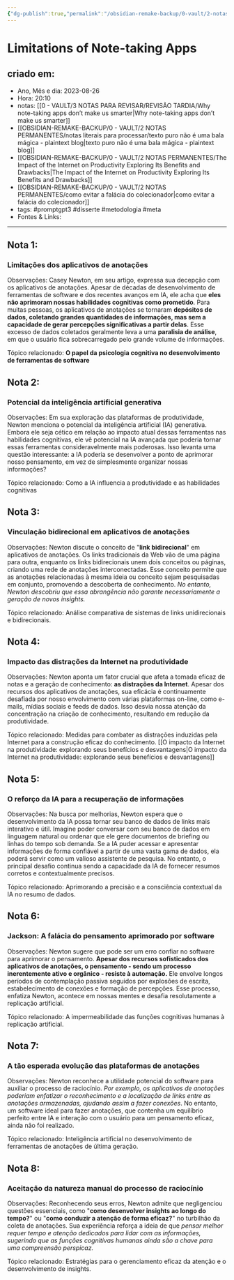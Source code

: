 ```yaml
---
{"dg-publish":true,"permalink":"/obsidian-remake-backup/0-vault/2-notas-permanentes/limitacoes-dos-aplicativos-de-anotacoes/","tags":["permanente","promptgpt3","disserte","metodologia","meta"],"dgHomeLink":true,"dgShowLocalGraph":true,"dgShowFileTree":true,"dgEnableSearch":true,"noteIcon":""}
---
```


# Limitations of Note-taking Apps

## criado em: 
-  Ano, Mês e dia: 2023-08-26
- Hora: 20:10
- notas: [[0 - VAULT/3 NOTAS PARA REVISAR/REVISÃO TARDIA/Why note-taking apps don’t make us smarter\|Why note-taking apps don’t make us smarter]]
- [[OBSIDIAN-REMAKE-BACKUP/0 - VAULT/2 NOTAS PERMANENTES/notas literais para processar/texto puro não é uma bala mágica - plaintext blog\|texto puro não é uma bala mágica - plaintext blog]]
- [[OBSIDIAN-REMAKE-BACKUP/0 - VAULT/2 NOTAS PERMANENTES/The Impact of the Internet on Productivity Exploring Its Benefits and Drawbacks\|The Impact of the Internet on Productivity Exploring Its Benefits and Drawbacks]]
- [[OBSIDIAN-REMAKE-BACKUP/0 - VAULT/2 NOTAS PERMANENTES/como evitar a falácia do colecionador\|como evitar a falácia do colecionador]]
- tags: #promptgpt3 #disserte #metodologia  #meta 
- Fontes & Links: 
---
## Nota 1:
### Limitações dos aplicativos de anotações
Observações: Casey Newton, em seu artigo, expressa sua decepção com os aplicativos de anotações. Apesar de décadas de desenvolvimento de ferramentas de software e dos recentes avanços em IA, ele acha que **eles não aprimoram nossas habilidades cognitivas como prometido**. Para muitas pessoas, os aplicativos de anotações se tornaram **depósitos de dados, coletando grandes quantidades de informações, mas sem a capacidade de gerar percepções significativas a partir delas**. Esse excesso de dados coletados geralmente leva a uma **paralisia de análise**, em que o usuário fica sobrecarregado pelo grande volume de informações.

Tópico relacionado: **O papel da psicologia cognitiva no desenvolvimento de ferramentas de software**

## Nota 2:
### Potencial da inteligência artificial generativa
Observações: Em sua exploração das plataformas de produtividade, Newton menciona o potencial da inteligência artificial (IA) generativa. Embora ele seja cético em relação ao impacto atual dessas ferramentas nas habilidades cognitivas, ele vê potencial na IA avançada que poderia tornar essas ferramentas consideravelmente mais poderosas. Isso levanta uma questão interessante: a IA poderia se desenvolver a ponto de aprimorar nosso pensamento, em vez de simplesmente organizar nossas informações? 

Tópico relacionado: Como a IA influencia a produtividade e as habilidades cognitivas

## Nota 3:
### Vinculação bidirecional em aplicativos de anotações
Observações: Newton discute o conceito de "**link bidirecional**" em aplicativos de anotações. Os links tradicionais da Web vão de uma página para outra, enquanto os links bidirecionais unem dois conceitos ou páginas, criando uma rede de anotações interconectadas. Esse conceito permite que as anotações relacionadas à mesma ideia ou conceito sejam pesquisadas em conjunto, promovendo a descoberta de conhecimento. *No entanto, Newton descobriu que essa abrangência não garante necessariamente a geração de novos insights.*

Tópico relacionado: Análise comparativa de sistemas de links unidirecionais e bidirecionais.

## Nota 4:
### Impacto das distrações da Internet na produtividade
Observações: Newton aponta um fator crucial que afeta a tomada eficaz de notas e a geração de conhecimento: **as distrações da Internet**. Apesar dos recursos dos aplicativos de anotações, sua eficácia é continuamente desafiada por nosso envolvimento com várias plataformas on-line, como e-mails, mídias sociais e feeds de dados. Isso desvia nossa atenção da concentração na criação de conhecimento, resultando em redução da produtividade.

Tópico relacionado: Medidas para combater as distrações induzidas pela Internet para a construção eficaz do conhecimento. [[O impacto da Internet na produtividade: explorando seus benefícios e desvantagens\|O impacto da Internet na produtividade: explorando seus benefícios e desvantagens]]

## Nota 5:
### O reforço da IA para a recuperação de informações
Observações: Na busca por melhorias, Newton espera que o desenvolvimento da IA possa tornar seu banco de dados de links mais interativo e útil. Imagine poder conversar com seu banco de dados em linguagem natural ou ordenar que ele gere documentos de briefing ou linhas do tempo sob demanda. Se a IA puder acessar e apresentar informações de forma confiável a partir de uma vasta gama de dados, ela poderá servir como um valioso assistente de pesquisa. No entanto, o principal desafio continua sendo a capacidade da IA de fornecer resumos corretos e contextualmente precisos. 

Tópico relacionado: Aprimorando a precisão e a consciência contextual da IA no resumo de dados.
   
## Nota 6:
### Jackson: A falácia do pensamento aprimorado por software
Observações: Newton sugere que pode ser um erro confiar no software para aprimorar o pensamento. **Apesar dos recursos sofisticados dos aplicativos de anotações, o pensamento - sendo um processo inerentemente ativo e orgânico - resiste à automação.** Ele envolve longos períodos de contemplação passiva seguidos por explosões de escrita, estabelecimento de conexões e formação de percepções. Esse processo, enfatiza Newton, acontece em nossas mentes e desafia resolutamente a replicação artificial. 

Tópico relacionado: A impermeabilidade das funções cognitivas humanas à replicação artificial.

## Nota 7:
### A tão esperada evolução das plataformas de anotações
Observações: Newton reconhece a utilidade potencial do software para auxiliar o processo de raciocínio. *Por exemplo, os aplicativos de anotações poderiam enfatizar o reconhecimento e a localização de links entre as anotações armazenadas, ajudando assim a fazer conexões*. No entanto, um software ideal para fazer anotações, que contenha um equilíbrio perfeito entre IA e interação com o usuário para um pensamento eficaz, ainda não foi realizado. 

Tópico relacionado: Inteligência artificial no desenvolvimento de ferramentas de anotações de última geração.
   
## Nota 8:
### Aceitação da natureza manual do processo de raciocínio
Observações: Reconhecendo seus erros, Newton admite que negligenciou questões essenciais, como "**como desenvolver insights ao longo do tempo?**" ou "**como conduzir a atenção de forma eficaz?**" no turbilhão da coleta de anotações. Sua experiência reforça a ideia de que *pensar melhor requer tempo e atenção dedicados para lidar com as informações, sugerindo que as funções cognitivas humanas ainda são a chave para uma compreensão perspicaz.* 

Tópico relacionado: Estratégias para o gerenciamento eficaz da atenção e o desenvolvimento de insights.